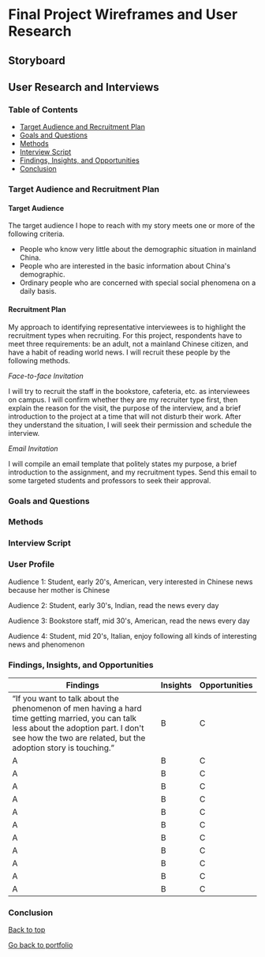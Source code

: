 # Final Project Wireframes and User Research

## Storyboard


## User Research and Interviews

### Table of Contents

- [Target Audience and Recruitment Plan](#target-audience-and-recruitment-plan)
- [Goals and Questions](#goals-and-questions)
- [Methods](#methods)
- [Interview Script](#interview-script)
- [Findings, Insights, and Opportunities](#findings-insights-and-opportunities)
- [Conclusion](#conclusion)

### Target Audience and Recruitment Plan

#### Target Audience

The target audience I hope to reach with my story meets one or more of the following criteria.
- People who know very little about the demographic situation in mainland China. 
- People who are interested in the basic information about China's demographic.
- Ordinary people who are concerned with special social phenomena on a daily basis.

#### Recruitment Plan

My approach to identifying representative interviewees is to highlight the recruitment types when recruiting. For this project, respondents have to meet three requirements: be an adult, not a mainland Chinese citizen, and have a habit of reading world news. I will recruit these people by the following methods.

_Face-to-face Invitation_

I will try to recruit the staff in the bookstore, cafeteria, etc. as interviewees on campus. I will confirm whether they are my recruiter type first, then explain the reason for the visit, the purpose of the interview, and a brief introduction to the project at a time that will not disturb their work. After they understand the situation, I will seek their permission and schedule the interview.

_Email Invitation_

I will compile an email template that politely states my purpose, a brief introduction to the assignment, and my recruitment types. Send this email to some targeted students and professors to seek their approval.

### Goals and Questions


### Methods


### Interview Script



### User Profile

Audience 1: Student, early 20's, American, very interested in Chinese news because her mother is Chinese

Audience 2: Student, early 30's, Indian, read the news every day

Audience 3: Bookstore staff, mid 30's, American, read the news every day

Audience 4: Student, mid 20's, Italian, enjoy following all kinds of interesting news and phenomenon

### Findings, Insights, and Opportunities
| Findings | Insights | Opportunities | 
|---|---|---|
| “If you want to talk about the phenomenon of men having a hard time getting married, you can talk less about the adoption part. I don't see how the two are related, but the adoption story is touching.”| B | C |
| A | B | C | 
| A | B | C | 
| A | B | C | 
| A | B | C | 
| A | B | C | 
| A | B | C | 
| A | B | C | 
| A | B | C | 
| A | B | C | 
| A | B | C | 
| A | B | C | 


### Conclusion



[Back to top](#table-of-contents)

[Go back to portfolio](/README.md)


